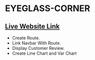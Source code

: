 # EYEGLASS-CORNER

## [Live Website Link](https://eyeglass-corner-review-nargis21.netlify.app/)
- Create Route.
- Link Navbar With Route.
- Display Customer Review.
- Create Line Chart and Var Chart